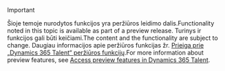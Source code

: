 > [!IMPORTANT]
> <span data-ttu-id="a4409-101">Šioje temoje nurodytos funkcijos yra peržiūros leidimo dalis.</span><span class="sxs-lookup"><span data-stu-id="a4409-101">Functionality noted in this topic is available as part of a preview release.</span></span> <span data-ttu-id="a4409-102">Turinys ir funkcijos gali būti keičiami.</span><span class="sxs-lookup"><span data-stu-id="a4409-102">The content and the functionality are subject to change.</span></span> <span data-ttu-id="a4409-103">Daugiau informacijos apie peržiūros funkcijas žr. [Prieiga prie „Dynamics 365 Talent“ peržiūros funkcijų](../access-preview-feature.md).</span><span class="sxs-lookup"><span data-stu-id="a4409-103">For more information about preview features, see [Access preview features in Dynamics 365 Talent](../access-preview-feature.md).</span></span>
